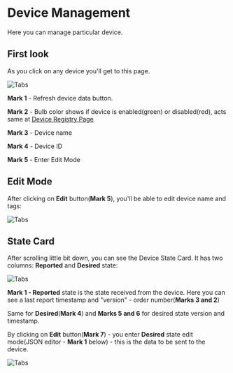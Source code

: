 # Device Management

Here you can manage particular device.

## First look

As you click on any device you'll get to this page.

![Tabs](Images/device-registry/base.jpg?raw=true)

**Mark 1** - Refresh device data button.

**Mark 2** - Bulb color shows if device is enabled(green) or disabled(red), acts same at [Device Registry Page](UI/Devices-Registry-Management-Page.md)

**Mark 3** - Device name

**Mark 4** - Device ID

**Mark 5** - Enter Edit Mode

## Edit Mode

After clicking on **Edit** button(**Mark 5**), you'll be able to edit device name and tags:

![Tabs](Images/device-registry/edit-mode.jpg?raw=true)


## State Card

After scrolling little bit down, you can see the Device State Card. It has two columns: **Reported** and **Desired** state:

![Tabs](Images/device-registry/state-base.jpg?raw=true)

**Mark 1 - Reported** state is the state received from the device.
Here you can see a last report timestamp and "version" - order number(**Marks 3 and 2**)

Same for **Desired**(**Mark 4**) and **Marks 5 and 6** for desired state version and timestamp.

By clicking on **Edit** button(**Mark 7**) - you enter **Desired** state edit mode(JSON editor - **Mark 1** below) - this is the data to be sent to the device.

![Tabs](Images/device-registry/state-edit-mode.jpg?raw=true)
